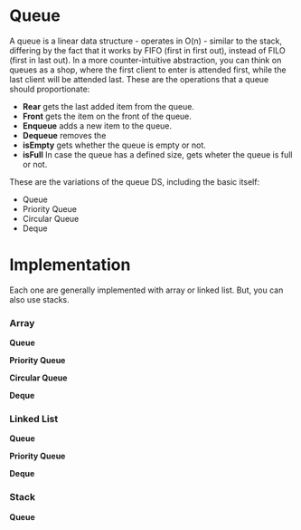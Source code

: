 # Queue

A queue is a linear data structure - operates in O(n) - similar to the stack, differing by the fact that it works by FIFO (first in first out), instead of FILO (first in last out). In a more counter-intuitive abstraction, you can think on queues as a shop, where the first client to enter is attended first, while the last client will be attended last.
These are the operations that a queue should proportionate:

- **Rear** gets the last added item from the queue.
- **Front**  gets the item on the front of the queue.
- **Enqueue** adds a new item to the queue.
- **Dequeue** removes the 
- **isEmpty** gets whether the queue is empty or not.
- **isFull** In case the queue has a defined size, gets wheter the queue is  full or not.

These are the variations of the queue DS, including the basic itself:

- Queue
- Priority Queue
- Circular Queue
- Deque

# Implementation

Each one are generally implemented with array or linked list. But, you can also use stacks.

### Array

**Queue**

**Priority Queue**

**Circular Queue**

**Deque**

### Linked List

**Queue**

**Priority Queue**

**Deque**

### Stack

**Queue**

